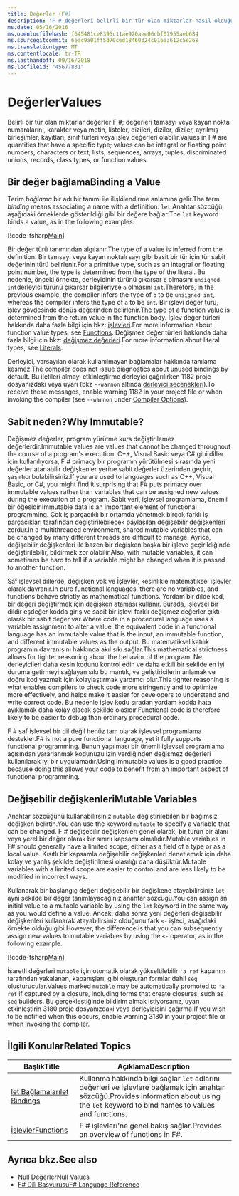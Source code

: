 ```yaml
---
title: Değerler (F#)
description: 'F # değerleri belirli bir tür olan miktarlar nasıl olduğunu öğrenin.'
ms.date: 05/16/2016
ms.openlocfilehash: f645481ce8395c11ae920aee06cbf07955aeb684
ms.sourcegitcommit: 6eac9a01ff5d70c6d18460324c016a3612c5e268
ms.translationtype: MT
ms.contentlocale: tr-TR
ms.lasthandoff: 09/16/2018
ms.locfileid: "45677831"
---
```

# <a name="values"></a><span data-ttu-id="b1b35-103">Değerler</span><span class="sxs-lookup"><span data-stu-id="b1b35-103">Values</span></span>

<span data-ttu-id="b1b35-104">Belirli bir tür olan miktarlar değerler F #; değerleri tamsayı veya kayan nokta numaralarını, karakter veya metin, listeler, dizileri, diziler, diziler, ayrılmış birleşimler, kayıtları, sınıf türleri veya işlev değerleri olabilir.</span><span class="sxs-lookup"><span data-stu-id="b1b35-104">Values in F# are quantities that have a specific type; values can be integral or floating point numbers, characters or text, lists, sequences, arrays, tuples, discriminated unions, records, class types, or function values.</span></span>

## <a name="binding-a-value"></a><span data-ttu-id="b1b35-105">Bir değer bağlama</span><span class="sxs-lookup"><span data-stu-id="b1b35-105">Binding a Value</span></span>

<span data-ttu-id="b1b35-106">Terim *bağlama* bir adı bir tanımı ile ilişkilendirme anlamına gelir.</span><span class="sxs-lookup"><span data-stu-id="b1b35-106">The term *binding* means associating a name with a definition.</span></span> <span data-ttu-id="b1b35-107">`let` Anahtar sözcüğü, aşağıdaki örneklerde gösterildiği gibi bir değere bağlar:</span><span class="sxs-lookup"><span data-stu-id="b1b35-107">The `let` keyword binds a value, as in the following examples:</span></span>

[!code-fsharp[Main](../../../../samples/snippets/fsharp/lang-ref-1/snippet601.fs)]

<span data-ttu-id="b1b35-108">Bir değer türü tanımından algılanır.</span><span class="sxs-lookup"><span data-stu-id="b1b35-108">The type of a value is inferred from the definition.</span></span> <span data-ttu-id="b1b35-109">Bir tamsayı veya kayan noktalı sayı gibi basit bir tür için tür sabit değerinin türü belirlenir.</span><span class="sxs-lookup"><span data-stu-id="b1b35-109">For a primitive type, such as an integral or floating point number, the type is determined from the type of the literal.</span></span> <span data-ttu-id="b1b35-110">Bu nedenle, önceki örnekte, derleyicinin türünü çıkarsar `b` olmasını `unsigned int`derleyici türünü çıkarsar bilgileriyse `a` olmasını `int`.</span><span class="sxs-lookup"><span data-stu-id="b1b35-110">Therefore, in the previous example, the compiler infers the type of `b` to be `unsigned int`, whereas the compiler infers the type of `a` to be `int`.</span></span> <span data-ttu-id="b1b35-111">Bir işlevi değer türü, işlev gövdesinde dönüş değerinden belirlenir.</span><span class="sxs-lookup"><span data-stu-id="b1b35-111">The type of a function value is determined from the return value in the function body.</span></span> <span data-ttu-id="b1b35-112">İşlev değer türleri hakkında daha fazla bilgi için bkz: [işlevleri](../functions/index.md).</span><span class="sxs-lookup"><span data-stu-id="b1b35-112">For more information about function value types, see [Functions](../functions/index.md).</span></span> <span data-ttu-id="b1b35-113">Değişmez değer türleri hakkında daha fazla bilgi için bkz: [değişmez değerleri](../literals.md).</span><span class="sxs-lookup"><span data-stu-id="b1b35-113">For more information about literal types, see [Literals](../literals.md).</span></span>

<span data-ttu-id="b1b35-114">Derleyici, varsayılan olarak kullanılmayan bağlamalar hakkında tanılama kesmez.</span><span class="sxs-lookup"><span data-stu-id="b1b35-114">The compiler does not issue diagnostics about unused bindings by default.</span></span> <span data-ttu-id="b1b35-115">Bu iletileri almayı etkinleştirme derleyici çağrılırken 1182 proje dosyanızdaki veya uyarı (bkz `--warnon` altında [derleyici seçenekleri](../compiler-options.md)).</span><span class="sxs-lookup"><span data-stu-id="b1b35-115">To receive these messages, enable warning 1182 in your project file or when invoking the compiler (see `--warnon` under [Compiler Options](../compiler-options.md)).</span></span>

## <a name="why-immutable"></a><span data-ttu-id="b1b35-116">Sabit neden?</span><span class="sxs-lookup"><span data-stu-id="b1b35-116">Why Immutable?</span></span>

<span data-ttu-id="b1b35-117">Değişmez değerler, program yürütme kurs değiştirilemez değerlerdir.</span><span class="sxs-lookup"><span data-stu-id="b1b35-117">Immutable values are values that cannot be changed throughout the course of a program's execution.</span></span> <span data-ttu-id="b1b35-118">C++, Visual Basic veya C# gibi diller için kullanılıyorsa, F # primacy bir programın yürütülmesi sırasında yeni değerler atanabilir değişkenler yerine sabit değerler üzerinden geçirir, şaşırtıcı bulabilirsiniz.</span><span class="sxs-lookup"><span data-stu-id="b1b35-118">If you are used to languages such as C++, Visual Basic, or C#, you might find it surprising that F# puts primacy over immutable values rather than variables that can be assigned new values during the execution of a program.</span></span> <span data-ttu-id="b1b35-119">Sabit veri, işlevsel programlama, önemli bir öğesidir.</span><span class="sxs-lookup"><span data-stu-id="b1b35-119">Immutable data is an important element of functional programming.</span></span> <span data-ttu-id="b1b35-120">Çok iş parçacıklı bir ortamda yönetmek birçok farklı iş parçacıkları tarafından değiştirilebilecek paylaşılan değişebilir değişkenleri zordur.</span><span class="sxs-lookup"><span data-stu-id="b1b35-120">In a multithreaded environment, shared mutable variables that can be changed by many different threads are difficult to manage.</span></span> <span data-ttu-id="b1b35-121">Ayrıca, değişebilir değişkenleri ile bazen bir değişken başka bir işleve geçirildiğinde değiştirilebilir, bildirmek zor olabilir.</span><span class="sxs-lookup"><span data-stu-id="b1b35-121">Also, with mutable variables, it can sometimes be hard to tell if a variable might be changed when it is passed to another function.</span></span>

<span data-ttu-id="b1b35-122">Saf işlevsel dillerde, değişken yok ve İşlevler, kesinlikle matematiksel işlevler olarak davranır.</span><span class="sxs-lookup"><span data-stu-id="b1b35-122">In pure functional languages, there are no variables, and functions behave strictly as mathematical functions.</span></span> <span data-ttu-id="b1b35-123">Yordam bir dilde kod, bir değeri değiştirmek için değişken ataması kullanır. Burada, işlevsel bir dildir eşdeğer kodda giriş ve sabit bir işlevi farklı değişmez değerler çıktı olarak bir sabit değer var.</span><span class="sxs-lookup"><span data-stu-id="b1b35-123">Where code in a procedural language uses a variable assignment to alter a value, the equivalent code in a functional language has an immutable value that is the input, an immutable function, and different immutable values as the output.</span></span> <span data-ttu-id="b1b35-124">Bu matematiksel katılık programın davranışını hakkında akıl sıkı sağlar.</span><span class="sxs-lookup"><span data-stu-id="b1b35-124">This mathematical strictness allows for tighter reasoning about the behavior of the program.</span></span> <span data-ttu-id="b1b35-125">Ne derleyicileri daha kesin kodunu kontrol edin ve daha etkili bir şekilde en iyi duruma getirmeyi sağlayan sıkı bu mantık, ve geliştiricilerin anlamak ve doğru kod yazmak için kolaylaştırmak yardımcı olur.</span><span class="sxs-lookup"><span data-stu-id="b1b35-125">This tighter reasoning is what enables compilers to check code more stringently and to optimize more effectively, and helps make it easier for developers to understand and write correct code.</span></span> <span data-ttu-id="b1b35-126">Bu nedenle işlev kodu sıradan yordam kodda hata ayıklamak daha kolay olacak şekilde olasıdır.</span><span class="sxs-lookup"><span data-stu-id="b1b35-126">Functional code is therefore likely to be easier to debug than ordinary procedural code.</span></span>

<span data-ttu-id="b1b35-127">F # saf işlevsel bir dil değil henüz tam olarak işlevsel programlama destekler.</span><span class="sxs-lookup"><span data-stu-id="b1b35-127">F# is not a pure functional language, yet it fully supports functional programming.</span></span> <span data-ttu-id="b1b35-128">Bunun yapılması bir önemli işlevsel programlama açısından yararlanmak kodunuzu izin verdiğinden değişmez değerleri kullanılarak iyi bir uygulamadır.</span><span class="sxs-lookup"><span data-stu-id="b1b35-128">Using immutable values is a good practice because doing this allows your code to benefit from an important aspect of functional programming.</span></span>

## <a name="mutable-variables"></a><span data-ttu-id="b1b35-129">Değişebilir değişkenleri</span><span class="sxs-lookup"><span data-stu-id="b1b35-129">Mutable Variables</span></span>

<span data-ttu-id="b1b35-130">Anahtar sözcüğünü kullanabilirsiniz `mutable` değiştirilebilen bir bağımsız değişken belirtin.</span><span class="sxs-lookup"><span data-stu-id="b1b35-130">You can use the keyword `mutable` to specify a variable that can be changed.</span></span> <span data-ttu-id="b1b35-131">F # değişebilir değişkenleri genel olarak, bir türün bir alanı veya yerel bir değer olarak bir sınırlı kapsamı olmalıdır.</span><span class="sxs-lookup"><span data-stu-id="b1b35-131">Mutable variables in F# should generally have a limited scope, either as a field of a type or as a local value.</span></span> <span data-ttu-id="b1b35-132">Kısıtlı bir kapsamla değişebilir değişkenleri denetlemek için daha kolay ve yanlış şekilde değiştirilmesi olasılığı daha düşüktür.</span><span class="sxs-lookup"><span data-stu-id="b1b35-132">Mutable variables with a limited scope are easier to control and are less likely to be modified in incorrect ways.</span></span>

<span data-ttu-id="b1b35-133">Kullanarak bir başlangıç değeri değişebilir bir değişkene atayabilirsiniz `let` aynı şekilde bir değer tanımlayacağınız anahtar sözcüğü.</span><span class="sxs-lookup"><span data-stu-id="b1b35-133">You can assign an initial value to a mutable variable by using the `let` keyword in the same way as you would define a value.</span></span> <span data-ttu-id="b1b35-134">Ancak, daha sonra yeni değerleri değişebilir değişkenleri kullanarak atayabilirsiniz olduğunu fark `<-` işleci, aşağıdaki örnekte olduğu gibi.</span><span class="sxs-lookup"><span data-stu-id="b1b35-134">However, the difference is that you can subsequently assign new values to mutable variables by using the `<-` operator, as in the following example.</span></span>

[!code-fsharp[Main](../../../../samples/snippets/fsharp/lang-ref-1/snippet602.fs)]

<span data-ttu-id="b1b35-135">İşaretli değerleri `mutable` için otomatik olarak yükseltilebilir `'a ref` kapanım tarafından yakalanan, kapanışları, gibi oluşturan formlar dahil `seq` oluşturucular.</span><span class="sxs-lookup"><span data-stu-id="b1b35-135">Values marked `mutable` may be automatically promoted to `'a ref` if captured by a closure, including forms that create closures, such as `seq` builders.</span></span> <span data-ttu-id="b1b35-136">Bu gerçekleştiğinde bildirim almak istiyorsanız, uyarı etkinleştirin 3180 proje dosyanızdaki veya derleyicisini çağırma.</span><span class="sxs-lookup"><span data-stu-id="b1b35-136">If you wish to be notified when this occurs, enable warning 3180 in your project file or when invoking the compiler.</span></span>

## <a name="related-topics"></a><span data-ttu-id="b1b35-137">İlgili Konular</span><span class="sxs-lookup"><span data-stu-id="b1b35-137">Related Topics</span></span>

|<span data-ttu-id="b1b35-138">Başlık</span><span class="sxs-lookup"><span data-stu-id="b1b35-138">Title</span></span>|<span data-ttu-id="b1b35-139">Açıklama</span><span class="sxs-lookup"><span data-stu-id="b1b35-139">Description</span></span>|
|-----|-----------|
|[<span data-ttu-id="b1b35-140">let Bağlamaları</span><span class="sxs-lookup"><span data-stu-id="b1b35-140">let Bindings</span></span>](../functions/let-bindings.md)|<span data-ttu-id="b1b35-141">Kullanma hakkında bilgi sağlar `let` adlarını değerleri ve işlevlere bağlamak için anahtar sözcüğü.</span><span class="sxs-lookup"><span data-stu-id="b1b35-141">Provides information about using the `let` keyword to bind names to values and functions.</span></span>|
|[<span data-ttu-id="b1b35-142">İşlevler</span><span class="sxs-lookup"><span data-stu-id="b1b35-142">Functions</span></span>](../functions/index.md)|<span data-ttu-id="b1b35-143">F # işlevleri'ne genel bakış sağlar.</span><span class="sxs-lookup"><span data-stu-id="b1b35-143">Provides an overview of functions in F#.</span></span>|

## <a name="see-also"></a><span data-ttu-id="b1b35-144">Ayrıca bkz.</span><span class="sxs-lookup"><span data-stu-id="b1b35-144">See also</span></span>

- [<span data-ttu-id="b1b35-145">Null Değerler</span><span class="sxs-lookup"><span data-stu-id="b1b35-145">Null Values</span></span>](null-Values.md)
- [<span data-ttu-id="b1b35-146">F# Dili Başvurusu</span><span class="sxs-lookup"><span data-stu-id="b1b35-146">F# Language Reference</span></span>](../index.md)
